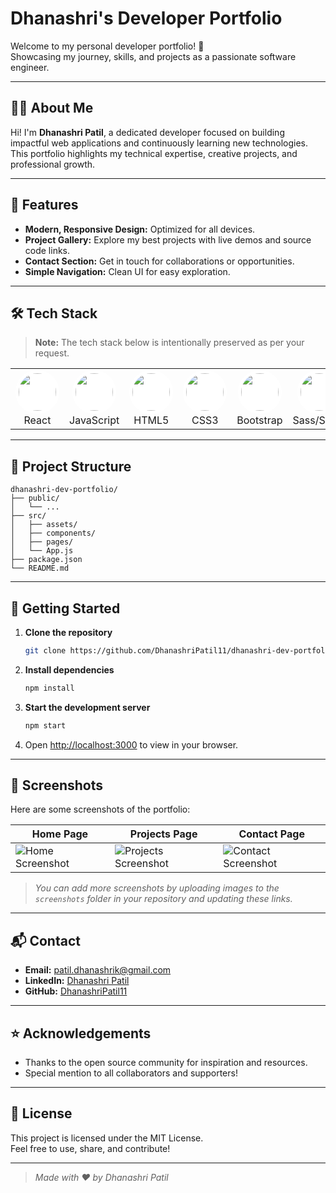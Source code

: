 # Dhanashri's Developer Portfolio

Welcome to my personal developer portfolio! 🚀  
Showcasing my journey, skills, and projects as a passionate software engineer.

---

## 👩‍💻 About Me

Hi! I'm **Dhanashri Patil**, a dedicated developer focused on building impactful web applications and continuously learning new technologies. This portfolio highlights my technical expertise, creative projects, and professional growth.

---

## 🌟 Features

- **Modern, Responsive Design:** Optimized for all devices.
- **Project Gallery:** Explore my best projects with live demos and source code links.
- **Contact Section:** Get in touch for collaborations or opportunities.
- **Simple Navigation:** Clean UI for easy exploration.

---

## 🛠️ Tech Stack

> **Note:** The tech stack below is intentionally preserved as per your request.

<div align="center">

<table>
  <tr>
    <td align="center">
      <img src="https://cdn.jsdelivr.net/gh/devicons/devicon/icons/react/react-original.svg" width="60" style="border-radius:50%;background:#fff;padding:5px;" /><br/>React
    </td>
    <td align="center">
      <img src="https://cdn.jsdelivr.net/gh/devicons/devicon/icons/javascript/javascript-original.svg" width="60" style="border-radius:50%;background:#fff;padding:5px;" /><br/>JavaScript
    </td>
    <td align="center">
      <img src="https://cdn.jsdelivr.net/gh/devicons/devicon/icons/html5/html5-original.svg" width="60" style="border-radius:50%;background:#fff;padding:5px;" /><br/>HTML5
    </td>
    <td align="center">
      <img src="https://cdn.jsdelivr.net/gh/devicons/devicon/icons/css3/css3-original.svg" width="60" style="border-radius:50%;background:#fff;padding:5px;" /><br/>CSS3
    </td>
    <td align="center">
      <img src="https://cdn.jsdelivr.net/gh/devicons/devicon/icons/bootstrap/bootstrap-original.svg" width="60" style="border-radius:50%;background:#fff;padding:5px;" /><br/>Bootstrap
    </td>
    <td align="center">
      <img src="https://cdn.jsdelivr.net/gh/devicons/devicon/icons/sass/sass-original.svg" width="60" style="border-radius:50%;background:#fff;padding:5px;" /><br/>Sass/SCSS
    </td>
    <td align="center">
      <img src="https://cdn.jsdelivr.net/gh/devicons/devicon/icons/nodejs/nodejs-original.svg" width="60" style="border-radius:50%;background:#fff;padding:5px;" /><br/>Node.js
    </td>
    <td align="center">
      <img src="https://cdn.jsdelivr.net/gh/devicons/devicon/icons/git/git-original.svg" width="60" style="border-radius:50%;background:#fff;padding:5px;" /><br/>Git
    </td>
    <td align="center">
      <img src="https://cdn.jsdelivr.net/gh/devicons/devicon/icons/github/github-original.svg" width="60" style="border-radius:50%;background:#fff;padding:5px;" /><br/>GitHub
    </td>
  </tr>
</table>
</div>

---

## 📂 Project Structure

```
dhanashri-dev-portfolio/
├── public/
│   └── ...
├── src/
│   ├── assets/
│   ├── components/
│   ├── pages/
│   └── App.js
├── package.json
└── README.md
```

---

## 🚀 Getting Started

1. **Clone the repository**
   ```bash
   git clone https://github.com/DhanashriPatil11/dhanashri-dev-portfolio.git
   ```
2. **Install dependencies**
   ```bash
   npm install
   ```
3. **Start the development server**
   ```bash
   npm start
   ```
4. Open [http://localhost:3000](http://localhost:3000) to view in your browser.

---

## 📸 Screenshots

Here are some screenshots of the portfolio:

| Home Page | Projects Page | Contact Page |
|-----------|---------------|--------------|
| ![Home Screenshot](https://raw.githubusercontent.com/DhanashriPatil11/dhanashri-dev-portfolio/main/screenshots/home.png) | ![Projects Screenshot](https://raw.githubusercontent.com/DhanashriPatil11/dhanashri-dev-portfolio/main/screenshots/projects.png) | ![Contact Screenshot](https://raw.githubusercontent.com/DhanashriPatil11/dhanashri-dev-portfolio/main/screenshots/contact.png) |

> _You can add more screenshots by uploading images to the `screenshots` folder in your repository and updating these links._

---

## 📬 Contact

- **Email:** patil.dhanashrik@gmail.com
- **LinkedIn:** [Dhanashri Patil](https://linkedin.com/in/dhanashri-patil11)
- **GitHub:** [DhanashriPatil11](https://github.com/DhanashriPatil11)

---

## ⭐ Acknowledgements

- Thanks to the open source community for inspiration and resources.
- Special mention to all collaborators and supporters!

---

## 📄 License

This project is licensed under the MIT License.  
Feel free to use, share, and contribute!

---

> *Made with ❤️ by Dhanashri Patil*
